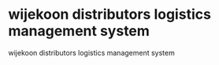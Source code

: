 # wijekoon distributors logistics management system
 wijekoon distributors logistics management system
